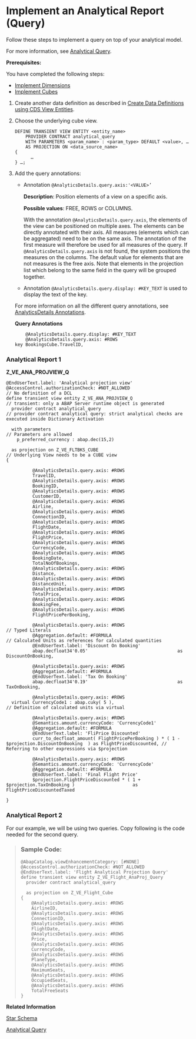 <!-- loioa208568685a2448abd4b9081e80c8f00 -->

# Implement an Analytical Report \(Query\)

Follow these steps to implement a query on top of your analytical model.

For more information, see [Analytical Query](analytical-query-d3f8dc9.md).

**Prerequisites:**

You have completed the following steps:

-   [Implement Dimensions](implement-dimensions-6a54549.md)
-   [Implement Cubes](implement-cubes-4e4b646.md)

1.  Create another data definition as described in [Create Data Definitions using CDS View Entities](create-data-definitions-using-cds-view-entities-c5f4dc1.md).
2.  Choose the underlying cube view.

    ```
    DEFINE TRANSIENT VIEW ENTITY <entity_name>
        PROVIDER CONTRACT analytical_query
        WITH PARAMETERS <param_name> : <param_type> DEFAULT <value>, …
        AS PROJECTION ON <data_source_name>
    {
          …
    } …;
    ```

3.  Add the query annotations:

    -   Annotation `@AnalyticsDetails.query.axis:'<VALUE>’` 

        **Description**: Position elements of a view on a speciﬁc axis.

        **Possible values**: FREE, ROWS or COLUMNS.

        With the annotation `@AnalyticsDetails.query.axis`, the elements of the view can be positioned on multiple axes. The elements can be directly annotated with their axis. All measures \(elements which can be aggregated\) need to be on the same axis. The annotation of the first measure will therefore be used for all measures of the query. If `@AnalyticsDetails.query.axis` is not found, the system positions the measures on the columns. The default value for elements that are not measures is the free axis. Note that elements in the projection list which belong to the same ﬁeld in the query will be grouped together.

    -   Annotation `@AnalyticsDetails.query.display: #KEY_TEXT` is used to display the text of the key.


    For more information on all the different query annotations, see [AnalyticsDetails Annotations](https://help.sap.com/viewer/923180ddb98240829d935862025004d6/Cloud/en-US/362d98c100ed4497aead426b72a64e16.html).

     **Query Annotations**

    ```abap
        @AnalyticsDetails.query.display: #KEY_TEXT
        @AnalyticsDetails.query.axis: #ROWS
    key BookingsCube.TravelID,
    ```






### Analytical Report 1

 **Z\_VE\_ANA\_PROJVIEW\_Q** 

```
@EndUserText.label: 'Analytical projection view'
@AccessControl.authorizationCheck: #NOT_ALLOWED                          // No definition of a DCL
define transient view entity Z_VE_ANA_PROJVIEW_Q                         // transient: only a ABAP Server runtime object is generated
  provider contract analytical_query                                     // provider contract analytical query: strict analytical checks are executed inside Dictionary Activation
   
  with parameters                                                        // Parameters are allowed
    p_preferred_currency : abap.dec(15,2)
 
  as projection on Z_VE_FLTBKS_CUBE                                      // Underlying View needs to be a CUBE view
{
 
          @AnalyticsDetails.query.axis: #ROWS
          TravelID,
          @AnalyticsDetails.query.axis: #ROWS
          BookingID,
          @AnalyticsDetails.query.axis: #ROWS
          CustomerID,
          @AnalyticsDetails.query.axis: #ROWS
          Airline,
          @AnalyticsDetails.query.axis: #ROWS
          ConnectionID,
          @AnalyticsDetails.query.axis: #ROWS
          FlightDate,
          @AnalyticsDetails.query.axis: #ROWS
          FlightPrice,
          @AnalyticsDetails.query.axis: #ROWS
          CurrencyCode,
          @AnalyticsDetails.query.axis: #ROWS
          BookingDate,
          TotalNoOfBookings,
          @AnalyticsDetails.query.axis: #ROWS
          Distance,
          @AnalyticsDetails.query.axis: #ROWS
          DistanceUnit,
          @AnalyticsDetails.query.axis: #ROWS
          TotalPrice,
          @AnalyticsDetails.query.axis: #ROWS
          BookingFee,
          @AnalyticsDetails.query.axis: #ROWS
          FlightPricePerBooking,         
           
          @AnalyticsDetails.query.axis: #ROWS                               // Typed Literals
          @Aggregation.default: #FORMULA                                    // Calculated Units as references for calculated quantities
          @EndUserText.label: 'Discount On Booking'
          abap.decfloat34'0.05'                                  as DiscountOnBooking,
 
          @AnalyticsDetails.query.axis: #ROWS
          @Aggregation.default: #FORMULA
          @EndUserText.label: 'Tax On Booking'
          abap.decfloat34'0.19'                                  as TaxOnBooking,
 
          @AnalyticsDetails.query.axis: #ROWS
  virtual CurrencyCode1 : abap.cuky( 5 ),                                   // Definition of calculated units via virtual   
 
          @AnalyticsDetails.query.axis: #ROWS
          @Semantics.amount.currencyCode: 'CurrencyCode1'
          @Aggregation.default: #FORMULA
          @EndUserText.label: 'FliPrice Discounted'
          curr_to_decfloat_amount( FlightPricePerBooking ) * ( 1 - $projection.DiscountOnBooking  ) as FlightPriceDiscounted, // Referring to other expressions via $projection
          
          @AnalyticsDetails.query.axis: #ROWS
          @Semantics.amount.currencyCode: 'CurrencyCode'
          @Aggregation.default: #FORMULA
          @EndUserText.label: 'Final Flight Price'
          $projection.FlightPriceDiscounted * ( 1 + $projection.TaxOnBooking )                      as FlightPriceDiscountedTaxed
           
}
```



### Analytical Report 2

For our example, we will be using two queries. Copy following is the code needed for the second query.

> ### Sample Code:  
> ```
> @AbapCatalog.viewEnhancementCategory: [#NONE]
> @AccessControl.authorizationCheck: #NOT_ALLOWED
> @EndUserText.label: 'Flight Analytical Projection Query'
> define transient view entity Z_VE_Flight_AnaProj_Query
>   provider contract analytical_query 
>   
>   as projection on Z_VE_Flight_Cube
> {
>     @AnalyticsDetails.query.axis: #ROWS
>     AirlineID,
>     @AnalyticsDetails.query.axis: #ROWS
>     ConnectionID,
>     @AnalyticsDetails.query.axis: #ROWS
>     FlightDate,
>     @AnalyticsDetails.query.axis: #ROWS
>     Price,
>     @AnalyticsDetails.query.axis: #ROWS
>     CurrencyCode,
>     @AnalyticsDetails.query.axis: #ROWS
>     PlaneType,
>     @AnalyticsDetails.query.axis: #ROWS
>     MaximumSeats,
>     @AnalyticsDetails.query.axis: #ROWS
>     OccupiedSeats,
>     @AnalyticsDetails.query.axis: #ROWS
>     TotalFreeSeats    
> }
> ```

**Related Information**  


[Star Schema](star-schema-483cc06.md "The structure of the analytical model resembles a star (see graphic below): The cube or fact view at its center is surrounded by and connected to various dimension views. That's why it is also referred to as a star schema.")

[Analytical Query](analytical-query-d3f8dc9.md "")

